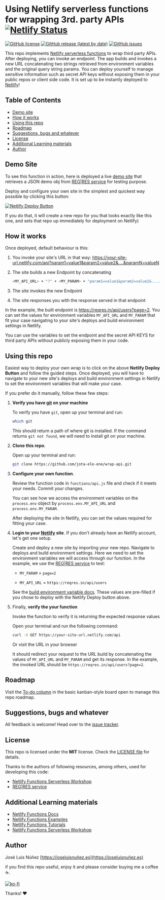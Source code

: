 # Using Netlify serverless functions for wrapping 3rd. party APIs [![Netlify Status](https://api.netlify.com/api/v1/badges/dc6c222a-f62c-49ea-9d9c-7632af294ada/deploy-status)](https://app.netlify.com/sites/fetch-remote/deploys)

[![GitHub license](https://img.shields.io/github/license/jota-ele-ene/wrap-api)](https://github.com/jota-ele-ene/wrap-api/blob/main/LICENSE)
[![GitHub release (latest by date)](https://img.shields.io/badge/release-v1.0--alpha.1-lightgrey)](https://github.com/jota-ele-ene/wrap-api/releases)
[![GitHub issues](https://img.shields.io/github/issues/jota-ele-ene/wrap-api)](https://github.com/jota-ele-ene/wrap-api/issues)

This repo implements [Netlify serverless functions](https://docs.netlify.com/functions/overview/) to wrap third party APIs. After deploying, you can invoke an endpoint. The app builds and invokes a new URL concatenating two strings retrieved from environment variables and the original query string params. You can deploy yourself to manage sensitive information such as secret API keys without exposing them in your public repos or client side code. It is set up to be instantly deployed to [Netlify](https://url.netlify.com/SyTBPVamO)!

## Table of Contents

- [Demo site](#demo-site)
- [How it works](#how-it-works)
- [Using this repo](#using-this-repo)
- [Roadmap](#roadmap)
- [Suggestions, bugs and whatever](#suggestions-bugs-and-whatever)
- [License](#license)
- [Additional Learning materials](#additional-learning-materials)
- [Author](#author)

## Demo Site

  To see this function in action, here is deployed a live [demo site](https://fetch-remote.netlify.app/.netlify/functions/api) that retrieves a JSON demo obj from [REG|RES service](https://reqres.in) for testing purpose.

  Deploy and configure your own site in the simplest and quickest way possible by clicking this button:

  [![Netlify Deploy Button](https://www.netlify.com/img/deploy/button.svg)](https://app.netlify.com/start/deploy?repository=https://github.com/jota-ele-ene/wrap-api#MY_API_URL=https://reqres.in/api/users&MY_PARAM=page=2)

  If you do that, it will create a new repo for you that looks exactly like this one, and sets that repo up immediately for deployment on Netlify)

## How it works

Once deployed, default behaviour is this:

1. You invoke your site's URL in that way: https://your-site-url.netlify.com/api?param1=value1&param2=value2&....&paramN=valueN

2. The site builds a new Endpoint by concatenating

    ```bash
    <MY_API_URL> + "?" + <MY_PARAM> + "param1=value1&param2=value2&....&paramN=valueN"
    ```
3. The site invokes the new Endpoint

4. The site responses you with the response served in that endpoint

In the example, the built endpoint is https://reqres.in/api/users?page=2. You can set the values for environment variables `MY_API_URL` and `MY_PARAM` that fit your case navigating to your site's deploys and build environment settings in Netlify.

You can use the variables to set the endpoint and the secret API KEYS for third party APIs without publicly exposing them in your code.

## Using this repo

Easiest way to deploy your own wrap is to click on the above **Netlify Deploy Button** and follow the guided steps. Once deployed, you will have to navigate to your new site's deploys and build environment settings in Netlify to set the environment variables that will make your case.

If you prefer do it manually, follow these few steps:

1. **Verify you have [git](https://git-scm.com/downloads) on your machine**

    To verify you have `git`, open up your terminal and run:

    ```bash
    which git
    ```

    This should return a path of where git is installed. If the command returns `git not found`, we will need to install git on your machine.

2. **Clone this repo**.

    Open up your terminal and run:

    ```bash
    git clone https://github.com/jota-ele-ene/wrap-api.git  
    ```

3. **Configure your own function**.

    Review the function code in `functions/api.js` file and check if it meets your needs. Commit your changes.

    You can see how we access the environment variables on the `process.env` object by `process.env.MY_API_URL` and `process.env.MY_PARAM`.

    After deploying the site in Netlify, you can set the values required for fitting your case.

4. **Login to your [Netlify](https://app.netlify.com/) site**. If you don't already have an Netlify account, let's get one setup.

    Create and deploy a new site by importing your new repo. Navigate to deploys and build environment settings. Here we need to set the environment variables we will access through our function. In the example, we use the [REG|RES service](https://reqres.in) to test:

    * `MY_PARAM` = `page=2`

    * `MY_API_URL` = `https://reqres.in/api/users`    

    See the [build environment variable docs](https://www.netlify.com/docs/continuous-deployment/#build-environment-variables). These values are pre-filled if you chose to deploy with the Netlify Deploy button above.

5. Finally, **verify the your function**

    Invoke the function to verify it is returning the expected response values

    Open your terminal and run the following command:

    ```bash
    curl -X GET https://your-site-url.netlify.com/api
    ```

    Or visit the URL in your browser

    It should redirect your request to the URL build by concatenating the values of `MY_API_URL` and `MY_PARAM` and get its response. In the example, the invoked URL should be `https://reqres.in/api/users?page=2`.

## Roadmap

Visit the [To-do column](https://github.com/users/jota-ele-ene/projects/1) in the basic kanban-style board open to manage this repo roadmap.

## Suggestions, bugs and whatever

All feedback is welcome! Head over to the [issue tracker](https://github.com/jota-ele-ene/wrap-api/issues).

## License

This repo is licensed under the **MIT** license. Check the [LICENSE file](https://github.com/jota-ele-ene/wrap-api/blob/main/LICENSE) for details.

Thanks to the authors of following resources, among others, used for developing this code:

- [Netlify Functions Serverless Workshop](https://github.com/DavidWells/netlify-functions-workshop)
- [REG|RES service](https://reqres.in)

## Additional Learning materials

- [Netlify Functions Docs](https://www.netlify.com/docs/functions/)
- [Netlify Functions Examples](https://functions.netlify.com/examples)
- [Netlify Functions Tutorials](https://functions.netlify.com/tutorials)
- [Netlify Functions Serverless Workshop](https://github.com/DavidWells/netlify-functions-workshop)

## Author

José Luis Núñez [https://joseluisnuñez.es](https://joseluisnuñez.es)

if you find this repo useful, enjoy it and please consider buying me a coffee ☕️.

[![ko-fi](https://ko-fi.com/img/githubbutton_sm.svg)](https://ko-fi.com/U7U27W8VV)

Thanks! ❤️
